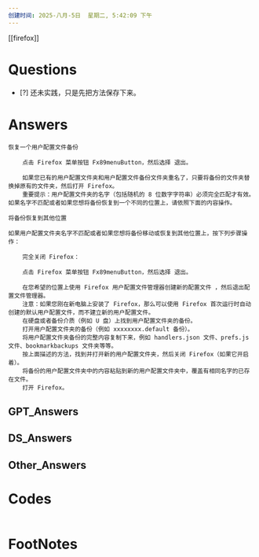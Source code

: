 ```yaml
---
创建时间: 2025-八月-5日  星期二, 5:42:09 下午
---
```

[[firefox]]

# Questions

- [?] 
还未实践，只是先把方法保存下来。

# Answers
```ad-help
恢复一个用户配置文件备份

    点击 Firefox 菜单按钮 Fx89menuButton，然后选择 退出。

    如果您已有的用户配置文件夹和用户配置文件备份文件夹重名了，只要将备份的文件夹替换掉原有的文件夹，然后打开 Firefox。
    重要提示：用户配置文件夹的名字（包括随机的 8 位数字字符串）必须完全匹配才有效。如果名字不匹配或者如果您想将备份恢复到一个不同的位置上，请依照下面的内容操作。

将备份恢复到其他位置

如果用户配置文件夹名字不匹配或者如果您想将备份移动或恢复到其他位置上，按下列步骤操作：

    完全关闭 Firefox：

    点击 Firefox 菜单按钮 Fx89menuButton，然后选择 退出。

    在您希望的位置上使用 Firefox 用户配置文件管理器创建新的配置文件 ，然后退出配置文件管理器。
    注意：如果您刚在新电脑上安装了 Firefox，那么可以使用 Firefox 首次运行时自动创建的默认用户配置文件，而不建立新的用户配置文件。
    在硬盘或者备份介质（例如 U 盘）上找到用户配置文件夹的备份。
    打开用户配置文件夹的备份（例如 xxxxxxxx.default 备份）。
    将用户配置文件夹备份的完整内容复制下来，例如 handlers.json 文件、prefs.js 文件、bookmarkbackups 文件夹等等。
    按上面描述的方法，找到并打开新的用户配置文件夹，然后关闭 Firefox（如果它开启着）。
    将备份的用户配置文件夹中的内容粘贴到新的用户配置文件夹中，覆盖有相同名字的已存在文件。
    打开 Firefox。 
```
## GPT_Answers


## DS_Answers


## Other_Answers


# Codes

```python

```



# FootNotes